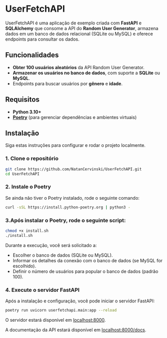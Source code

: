 # UserFetchAPI

UserFetchAPI é uma aplicação de exemplo criada com **FastAPI** e **SQLAlchemy** que consome a API do **Random User Generator**, armazena dados em um banco de dados relacional (SQLite ou MySQL) e oferece endpoints para consultar os dados.

## Funcionalidades

- **Obter 100 usuários aleatórios** da API Random User Generator.
- **Armazenar os usuários no banco de dados**, com suporte a **SQLite** ou **MySQL**.
- Endpoints para buscar usuários por **gênero** e **idade**.

## Requisitos

- **Python 3.10+**
- **[Poetry](https://python-poetry.org/)** (para gerenciar dependências e ambientes virtuais)

## Instalação

Siga estas instruções para configurar e rodar o projeto localmente.

### 1. Clone o repositório

```bash
git clone https://github.com/NatanCervinski/UserFetchAPI.git
cd UserFetchAPI
```

### 2. Instale o Poetry

Se ainda não tiver o Poetry instalado, rode o seguinte comando:
```bash
curl -sSL https://install.python-poetry.org | python3 -
```

### 3.Após instalar o Poetry, rode o seguinte script:

```bash
chmod +x install.sh
./install.sh
```
Durante a execução, você será solicitado a:

   - Escolher o banco de dados (SQLite ou MySQL).
   - Informar os detalhes da conexão com o banco de dados (se MySQL for escolhido).
   - Definir o número de usuários para popular o banco de dados (padrão 100).

### 4. Execute o servidor FastAPI

Após a instalação e configuração, você pode iniciar o servidor FastAPI:
```bash
poetry run uvicorn userfetchapi.main:app --reload
```
O servidor estará disponível em [localhost:8000](http://127.0.0.1:8000).

A documentação da API estará disponível em [localhost:8000/docs](http://127.0.0.1:8000/docs).


